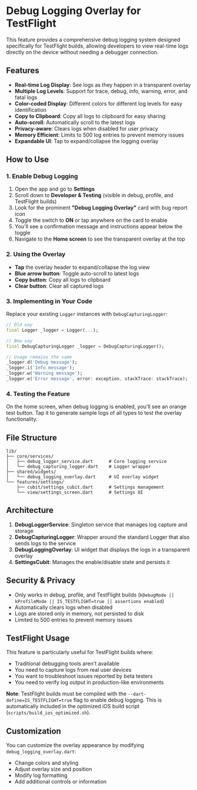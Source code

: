 # Debug Logging Overlay for TestFlight

This feature provides a comprehensive debug logging system designed specifically for TestFlight builds, allowing developers to view real-time logs directly on the device without needing a debugger connection.

## Features

- **Real-time Log Display**: See logs as they happen in a transparent overlay
- **Multiple Log Levels**: Support for trace, debug, info, warning, error, and fatal logs
- **Color-coded Display**: Different colors for different log levels for easy identification
- **Copy to Clipboard**: Copy all logs to clipboard for easy sharing
- **Auto-scroll**: Automatically scroll to the latest logs
- **Privacy-aware**: Clears logs when disabled for user privacy
- **Memory Efficient**: Limits to 500 log entries to prevent memory issues
- **Expandable UI**: Tap to expand/collapse the logging overlay

## How to Use

### 1. Enable Debug Logging

1. Open the app and go to **Settings**
2. Scroll down to **Developer & Testing** (visible in debug, profile, and TestFlight builds)
3. Look for the prominent **"Debug Logging Overlay"** card with bug report icon
4. Toggle the switch to **ON** or tap anywhere on the card to enable
5. You'll see a confirmation message and instructions appear below the toggle
6. Navigate to the **Home screen** to see the transparent overlay at the top

### 2. Using the Overlay

- **Tap** the overlay header to expand/collapse the log view
- **Blue arrow button**: Toggle auto-scroll to latest logs
- **Copy button**: Copy all logs to clipboard
- **Clear button**: Clear all captured logs

### 3. Implementing in Your Code

Replace your existing `Logger` instances with `DebugCapturingLogger`:

```dart
// Old way
final Logger _logger = Logger(...);

// New way
final DebugCapturingLogger _logger = DebugCapturingLogger();

// Usage remains the same
_logger.d('Debug message');
_logger.i('Info message');
_logger.w('Warning message');
_logger.e('Error message', error: exception, stackTrace: stackTrace);
```

### 4. Testing the Feature

On the home screen, when debug logging is enabled, you'll see an orange test button. Tap it to generate sample logs of all types to test the overlay functionality.

## File Structure

```
lib/
├── core/services/
│   ├── debug_logger_service.dart      # Core logging service
│   └── debug_capturing_logger.dart    # Logger wrapper
├── shared/widgets/
│   └── debug_logging_overlay.dart     # UI overlay widget
└── features/settings/
    ├── cubit/settings_cubit.dart      # Settings management
    └── view/settings_screen.dart      # Settings UI
```

## Architecture

1. **DebugLoggerService**: Singleton service that manages log capture and storage
2. **DebugCapturingLogger**: Wrapper around the standard Logger that also sends logs to the service
3. **DebugLoggingOverlay**: UI widget that displays the logs in a transparent overlay
4. **SettingsCubit**: Manages the enable/disable state and persists it

## Security & Privacy

- Only works in debug, profile, and TestFlight builds (`kDebugMode || kProfileMode || IS_TESTFLIGHT=true || assertions enabled`)
- Automatically clears logs when disabled
- Logs are stored only in memory, not persisted to disk
- Limited to 500 entries to prevent memory issues

## TestFlight Usage

This feature is particularly useful for TestFlight builds where:
- Traditional debugging tools aren't available
- You need to capture logs from real user devices
- You want to troubleshoot issues reported by beta testers
- You need to verify log output in production-like environments

**Note**: TestFlight builds must be compiled with the `--dart-define=IS_TESTFLIGHT=true` flag to enable debug logging. This is automatically included in the optimized iOS build script (`scripts/build_ios_optimized.sh`).

## Customization

You can customize the overlay appearance by modifying `debug_logging_overlay.dart`:
- Change colors and styling
- Adjust overlay size and position
- Modify log formatting
- Add additional controls or information
